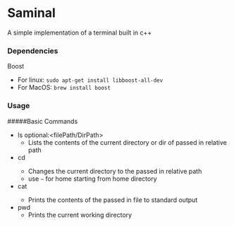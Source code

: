 # Saminal
A simple implementation of a terminal built in c++

### Dependencies
Boost
- For linux: `sudo apt-get install libboost-all-dev`
- For MacOS: `brew install boost`

### Usage
#####Basic Commands
- ls optional:<filePath/DirPath>
    - Lists the contents of the current directory or dir of passed in relative path
- cd <DirPath>
    - Changes the current directory to the passed in relative path
    - use `~` for home starting from home directory
- cat <filePath>
    - Prints the contents of the passed in file to standard output
- pwd
    - Prints the current working directory
